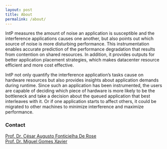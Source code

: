 ```yaml
---
layout: post
title: About
permalink: /about/
---
```

IntP measures the amount of noise an application is susceptible and the interference applications causes one another, but also points out which source of noise is more disturbing performance. This instrumentation enables accurate prediction of the performance degradation that results from contention on shared resources. In addition, it provides outputs for better application placement strategies, which makes datacenter resource efficient and more cost effective.

IntP not only quantify the interference application’s tasks cause on hardware resources but also provides insights about application demands during runtime. Since such an application has been instrumented, the users are capable of deciding which piece of hardware is more likely to be the bottleneck and take a decision about the queued application that best interleaves with it. Or if one application starts to affect others, it could be migrated to other machines to minimize interference and maximize performance.

### Contact

[Prof. Dr. César Augusto Fonticielha De Rose](mailto:cesar.derose@pucrs.br)  
[Prof. Dr. Miguel Gomes Xavier](mailto:miguel.xavier@pucrs.br)